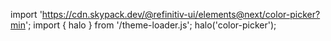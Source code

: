 <!--
type: template
name: color-picker
-->

import 'https://cdn.skypack.dev/@refinitiv-ui/elements@next/color-picker?min';
import { halo } from '/theme-loader.js';
halo('color-picker');